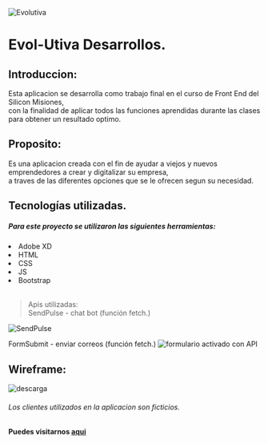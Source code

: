 
![Evolutiva](https://github.com/pablete32/app/assets/130165288/7d05ea8b-576a-4cf7-b9c4-d1e14123a85d((https://ev0lutiva-desarool0s.000webhostapp.com)))

# Evol-Utiva Desarrollos.

## Introduccion:

Esta aplicacion se desarrolla como trabajo final en el curso de Front End del Silicon Misiones, <br> con la finalidad de aplicar todos las funciones aprendidas durante las clases para obtener un resultado optimo.

## Proposito:

Es una aplicacion creada con el fin de ayudar a viejos y nuevos emprendedores a crear y digitalizar su empresa, <br> a traves de las diferentes opciones que se le ofrecen segun su necesidad.

## Tecnologías utilizadas.

##### Para este proyecto se utilizaron las siguientes herramientas:

<li>Adobe XD</li>
<li>HTML</li>
<li>CSS</li>
<li>JS</li>
<li>Bootstrap</li><br>

> Apis utilizadas: <br>
SendPulse - chat bot (función fetch.)

 ![SendPulse](https://github.com/pablete32/app/assets/130165288/70e1c830-94d1-42de-bbe8-3a69d6c49252)

FormSubmit - enviar correos (función fetch.)
![formulario activado con API](https://github.com/pablete32/app/assets/130165288/abd3d2c4-32b1-43b5-9547-3466c29a4a38)

## Wireframe:
![descarga](https://github.com/pablete32/app/assets/130165288/7748f89c-1491-4bb6-8ffc-c3771ee5cbff)
###### Los clientes utilizados en la aplicacion son ficticios.

**Puedes visitarnos  [aqui](https://ev0lutiva-desarool0s.000webhostapp.com)**
